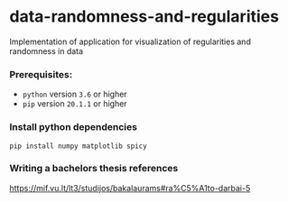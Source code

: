# data-randomness-and-regularities
Implementation of application for visualization of regularities and randomness in data

### Prerequisites:

* `python` version `3.6` or higher
* `pip` version `20.1.1` or higher


### Install python dependencies
```
pip install numpy matplotlib spicy
```

### Writing a bachelors thesis references
https://mif.vu.lt/lt3/studijos/bakalaurams#ra%C5%A1to-darbai-5
